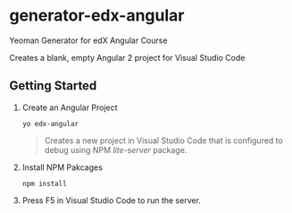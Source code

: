 # generator-edx-angular
Yeoman Generator for edX Angular Course

Creates a blank, empty Angular 2 project for Visual Studio Code

## Getting Started

1. Create an Angular Project
    ```shell
    yo edx-angular
    ```
    
    > Creates a new project in Visual Studio Code that is configured to debug using NPM *lite-server* package.
2. Install NPM Pakcages
    ```shell
    npm install
    ```

3. Press F5 in Visual Studio Code to run the server.